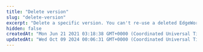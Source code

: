 ```yaml
---
title: "Delete version"
slug: "delete-version"
excerpt: "Delete a specific version. You can't re-use a deleted EdgeWorker version. For instructions on how to create a new version, see [Create a code bundle](create-a-code-bundle.md) in the EdgeWorkers guide."
hidden: false
createdAt: "Mon Jun 21 2021 03:18:38 GMT+0000 (Coordinated Universal Time)"
updatedAt: "Wed Oct 09 2024 00:06:31 GMT+0000 (Coordinated Universal Time)"
---
```

